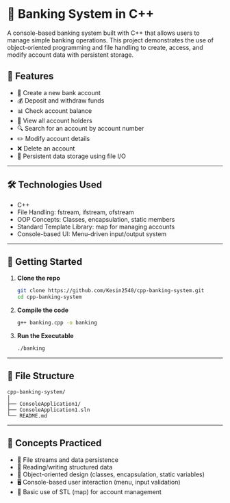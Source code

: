 # 🏦 Banking System in C++

A console-based banking system built with C++ that allows users to manage simple banking operations. This project demonstrates the use of object-oriented programming and file handling to create, access, and modify account data with persistent storage.

## 📌 Features

   - 🔐 Create a new bank account
   - 💰 Deposit and withdraw funds
   - 📊 Check account balance
   - 🧾 View all account holders
   - 🔍 Search for an account by account number
   - ✏️ Modify account details
   - ❌ Delete an account
   - 💾 Persistent data storage using file I/O
  
---

## 🛠️ Technologies Used

   - C++
   - File Handling: fstream, ifstream, ofstream
   - OOP Concepts: Classes, encapsulation, static members
   - Standard Template Library: map for managing accounts
   - Console-based UI: Menu-driven input/output system

---

## 🚀 Getting Started

1. **Clone the repo**  
   ```bash
   git clone https://github.com/Kesin2540/cpp-banking-system.git
   cd cpp-banking-system

2. **Compile the code**
   ```bash
   g++ banking.cpp -o banking

3. **Run the Executable**
   ```bash
   ./banking

---

## 📂 File Structure
```
cpp-banking-system/
│
├── ConsoleApplication1/    
├── ConsoleApplication1.sln     
└── README.md          
```

---

## 🧠 Concepts Practiced

   - 📂 File streams and data persistence
   - 🔄 Reading/writing structured data
   - 🧱 Object-oriented design (classes, encapsulation, static variables)
   - 🖥 Console-based user interaction (menu, input validation)
   - 📌 Basic use of STL (map) for account management
